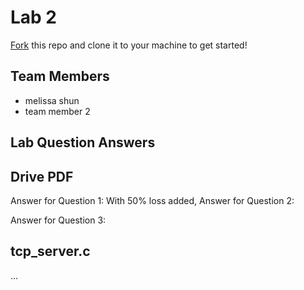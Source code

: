 # Lab 2
[Fork](https://docs.github.com/en/get-started/quickstart/fork-a-repo) this repo and clone it to your machine to get started!

## Team Members
- melissa shun
- team member 2

## Lab Question Answers

## Drive PDF
Answer for Question 1: 
   With 50% loss added, 
Answer for Question 2: 
   
Answer for Question 3: 
  

## tcp_server.c

...

